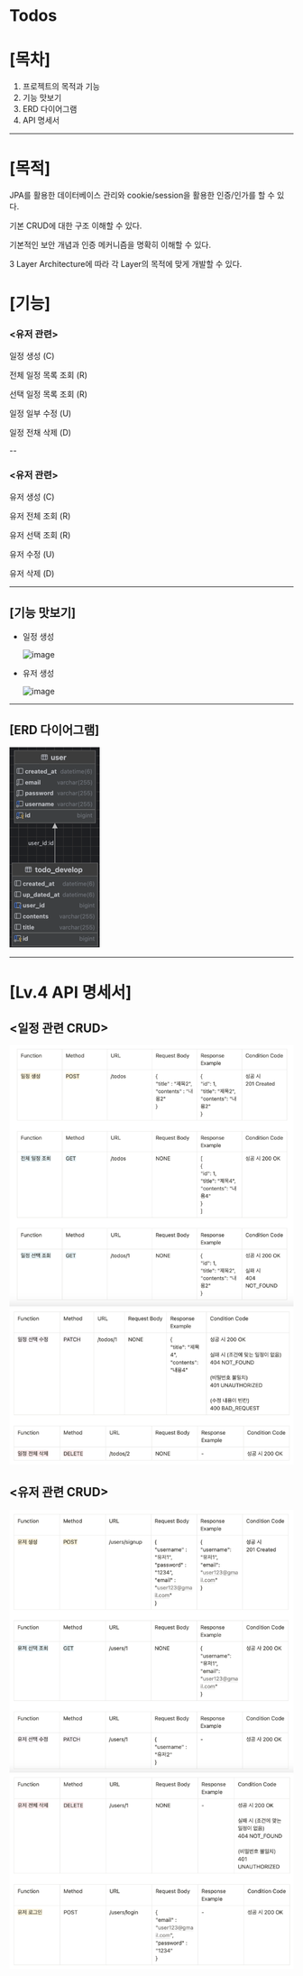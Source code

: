 # Todos

# [목차]

1. 프로젝트의 목적과 기능
2. 기능 맛보기
2. ERD 다이어그램
3. API 명세서


---
# [목적]

JPA를 활용한 데이터베이스 관리와 cookie/session을 활용한 인증/인가를 할 수 있다.

기본 CRUD에 대한 구조 이해할 수 있다.

기본적인 보안 개념과 인증 메커니즘을 명확히 이해할 수 있다.

3 Layer Architecture에 따라 각 Layer의 목적에 맞게 개발할 수 있다.



# [기능]

### <유저 관련>

일정 생성 (C)

전체 일정 목록 조회 (R)

선택 일정 목록 조회 (R)

일정 일부 수정 (U)

일정 전채 삭제 (D)

--

### <유저 관련>

유저 생성 (C)

유저 전체 조회 (R)

유저 선택 조회 (R)

유저 수정 (U)

유저 삭제 (D)

---

## [기능 맛보기]

- 일정 생성

  <img width="988" alt="image" src="https://github.com/user-attachments/assets/f72093a7-a005-4aa3-9713-278d69b6e5e4" />

- 유저 생성

  <img width="989" alt="image" src="https://github.com/user-attachments/assets/9cb18113-949b-4347-8ec3-2ee064227840" />

---

## [ERD 다이어그램]

![img.png](img.png)


---

# [Lv.4 API 명세서]

## <일정 관련 CRUD>

![img_1.png](img_1.png)
![img_5.png](img_5.png)

## <유저 관련 CRUD>

![img_6.png](img_6.png)
![img_7.png](img_7.png)





